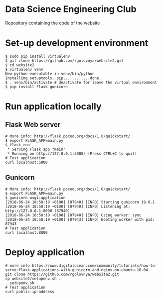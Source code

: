# Data Science Engineering Club
Repository containing the code of the website

# Set-up development environment

```{bash}
$ sudo pip install virtualenv
$ git clone https://github.com/rgolovnya/website2.git  
$ cd website2
$ virtualenv venv
New python executable in venv/bin/python
Installing setuptools, pip............done.
$ . venv/bin/activate # deactivate for leave the virtual environment
$ pip install Flask gunicorn
```

# Run application locally
## Flask Web server
```{bash}
# More info: http://flask.pocoo.org/docs/1.0/quickstart/
$ export FLASK_APP=main.py
$ flask run
 * Serving Flask app "main"
 * Running on http://127.0.0.1:5000/ (Press CTRL+C to quit)
# Test application
curl localhost:5000
```

## Gunicorn
```{bash}
# More info: http://flask.pocoo.org/docs/1.0/quickstart/
$ export FLASK_APP=main.py
$ gunicorn wsgi:application
[2018-06-24 18:58:19 +0100] [87940] [INFO] Starting gunicorn 19.8.1
[2018-06-24 18:58:19 +0100] [87940] [INFO] Listening at: http://127.0.0.1:8000 (87940)
[2018-06-24 18:58:19 +0100] [87940] [INFO] Using worker: sync
[2018-06-24 18:58:19 +0100] [87943] [INFO] Booting worker with pid: 87943
# Test application
curl localhost:8000
```

# Deploy application
```{bash}
# more info https://www.digitalocean.com/community/tutorials/how-to-serve-flask-applications-with-gunicorn-and-nginx-on-ubuntu-16-04
git clone https://github.com/rgolovnya/website2.git
cp website2/setupenv.sh .
. setupenv.sh
# Test application
curl public-ip-address
```
